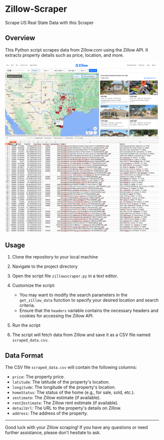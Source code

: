 # Zillow-Scraper
Scrape US Real State Data with this Scraper

## Overview

This Python script scrapes data from Zillow.com using the Zillow API. It extracts property details such as price, location, and more.

![script_example](https://github.com/acbouzas/Zillow-Scraper/blob/main/images/zillowscreenshot.png)
![data_example](https://github.com/acbouzas/Zillow-Scraper/blob/main/images/Screenshot%20from%202023-09-01%2014-23-32.png)

## Usage

1. Clone the repository to your local machine
2. Navigate to the project directory
3. Open the script file `zillowscraper.py` in a text editor.
4. Customize the script:

   - You may want to modify the search parameters in the `get_zillow_data` function to specify your desired location and search criteria.
   - Ensure that the `headers` variable contains the necessary headers and cookies for accessing the Zillow API.
5. Run the script
6. The script will fetch data from Zillow and save it as a CSV file named `scraped_data.csv`.

## Data Format

The CSV file `scraped_data.csv` will contain the following columns:

- `price`: The property price.
- `latitude`: The latitude of the property's location.
- `longitude`: The longitude of the property's location.
- `homeStatus`: The status of the home (e.g., for sale, sold, etc.).
- `zestimate`: The Zillow estimate (if available).
- `rentZestimate`: The Zillow rent estimate (if available).
- `detailUrl`: The URL to the property's details on Zillow.
- `address`: The address of the property.

---

Good luck with your Zillow scraping! If you have any questions or need further assistance, please don't hesitate to ask.
